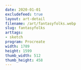 ```yaml
---
date: 2020-01-01
excludefeed: true
layout: art-detail
filename: /art/fantasyfolks.webp
slug: fantasyfolks
arttags:
- sketch
program: Procreate
width: 1789
height: 1599
thumb_width: 512
thumb_height: 458
---
```

